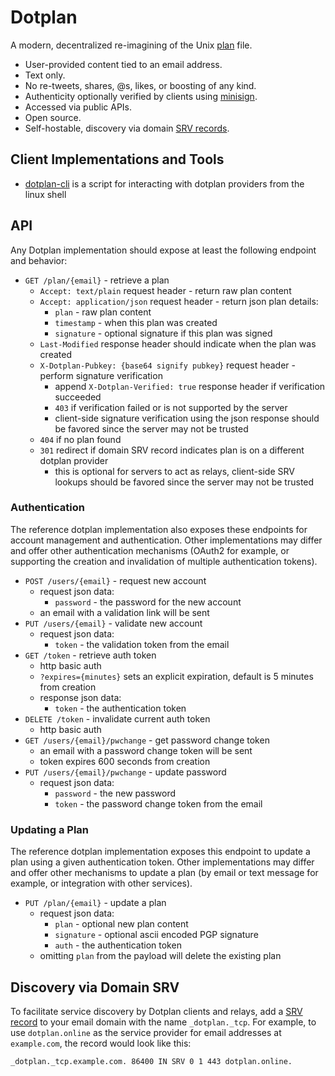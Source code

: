 # Dotplan

A modern, decentralized re-imagining of the Unix [plan](https://unix.stackexchange.com/questions/122782/what-is-plan-for-users) file.

- User-provided content tied to an email address.
- Text only.
- No re-tweets, shares, @s, likes, or boosting of any kind.
- Authenticity optionally verified by clients using [minisign](https://jedisct1.github.io/minisign/).
- Accessed via public APIs.
- Open source.
- Self-hostable, discovery via domain [SRV records](https://en.wikipedia.org/wiki/SRV_record).

## Client Implementations and Tools

- [dotplan-cli](https://github.com/rudism/dotplan-cli) is a script for interacting with dotplan providers from the linux shell

## API

Any Dotplan implementation should expose at least the following endpoint and behavior:

- `GET /plan/{email}` - retrieve a plan
   - `Accept: text/plain` request header - return raw plan content
   - `Accept: application/json` request header - return json plan details:
      - `plan` - raw plan content
      - `timestamp` - when this plan was created
      - `signature` - optional signature if this plan was signed
   - `Last-Modified` response header should indicate when the plan was created
   - `X-Dotplan-Pubkey: {base64 signify pubkey}` request header - perform signature verification
      - append `X-Dotplan-Verified: true` response header if verification succeeded
      - `403` if verification failed or is not supported by the server
      - client-side signature verification using the json response should be favored since the server may not be trusted
   - `404` if no plan found
   - `301` redirect if domain SRV record indicates plan is on a different dotplan provider
      - this is optional for servers to act as relays, client-side SRV lookups should be favored since the server may not be trusted

### Authentication

The reference dotplan implementation also exposes these endpoints for account management and authentication. Other implementations may differ and offer other authentication mechanisms (OAuth2 for example, or supporting the creation and invalidation of multiple authentication tokens).

- `POST /users/{email}` - request new account
   - request json data:
      - `password` - the password for the new account
   - an email with a validation link will be sent
- `PUT /users/{email}` - validate new account
   - request json data:
      - `token` - the validation token from the email
- `GET /token` - retrieve auth token
   - http basic auth
   - `?expires={minutes}` sets an explicit expiration, default is 5 minutes from creation
   - response json data:
      - `token` - the authentication token
- `DELETE /token` - invalidate current auth token
   - http basic auth
- `GET /users/{email}/pwchange` - get password change token
   - an email with a password change token will be sent
   - token expires 600 seconds from creation
- `PUT /users/{email}/pwchange` - update password
   - request json data:
      - `password` - the new password
      - `token` - the password change token from the email

### Updating a Plan

The reference dotplan implementation exposes this endpoint to update a plan using a given authentication token. Other implementations may differ and offer other mechanisms to update a plan (by email or text message for example, or integration with other services).

- `PUT /plan/{email}` - update a plan
   - request json data:
      - `plan` - optional new plan content
      - `signature` - optional ascii encoded PGP signature
      - `auth` - the authentication token
   - omitting `plan` from the payload will delete the existing plan

## Discovery via Domain SRV

To facilitate service discovery by Dotplan clients and relays, add a [SRV record](https://en.wikipedia.org/wiki/SRV_record) to your email domain with the name `_dotplan._tcp`. For example, to use `dotplan.online` as the service provider for email addresses at `example.com`, the record would look like this:

```
_dotplan._tcp.example.com. 86400 IN SRV 0 1 443 dotplan.online.
```
